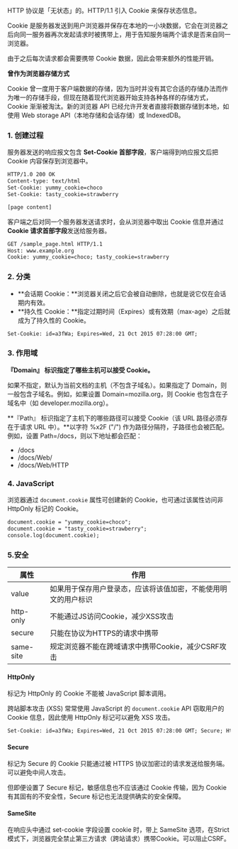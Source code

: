 HTTP 协议是「无状态」的。HTTP/1.1 引入 Cookie 来保存状态信息。

Cookie 是服务器发送到用户浏览器并保存在本地的一小块数据，它会在浏览器之后向同一服务器再次发起请求时被携带上，用于告知服务端两个请求是否来自同一浏览器。

由于之后每次请求都会需要携带 Cookie 数据，因此会带来额外的性能开销。

**曾作为浏览器存储方式**

Cookie 曾一度用于客户端数据的存储，因为当时并没有其它合适的存储办法而作为唯一的存储手段，但现在随着现代浏览器开始支持各种各样的存储方式，Cookie 渐渐被淘汰。新的浏览器 API 已经允许开发者直接将数据存储到本地，如使用 Web storage API（本地存储和会话存储）或 IndexedDB。

### 1. 创建过程

服务器发送的响应报文包含 **Set-Cookie 首部字段**，客户端得到响应报文后把 Cookie 内容保存到浏览器中。

```html
HTTP/1.0 200 OK
Content-type: text/html
Set-Cookie: yummy_cookie=choco
Set-Cookie: tasty_cookie=strawberry

[page content]
```

客户端之后对同一个服务器发送请求时，会从浏览器中取出 Cookie 信息并通过 **Cookie 请求首部字段**发送给服务器。

```html
GET /sample_page.html HTTP/1.1
Host: www.example.org
Cookie: yummy_cookie=choco; tasty_cookie=strawberry
```



### 2. 分类

- **会话期 Cookie：**浏览器关闭之后它会被自动删除，也就是说它仅在会话期内有效。
- **持久性 Cookie：**指定过期时间（Expires）或有效期（max-age）之后就成为了持久性的 Cookie。

```html
Set-Cookie: id=a3fWa; Expires=Wed, 21 Oct 2015 07:28:00 GMT;
```



### 3. 作用域

**『Domain』 标识指定了哪些主机可以接受 Cookie。**

如果不指定，默认为当前文档的主机（不包含子域名）。如果指定了 Domain，则一般包含子域名。例如，如果设置 Domain=mozilla.org，则 Cookie 也包含在子域名中（如 developer.mozilla.org）。

**『Path』 标识指定了主机下的哪些路径可以接受 Cookie（该 URL 路径必须存在于请求 URL 中）。**以字符 %x2F ("/") 作为路径分隔符，子路径也会被匹配。例如，设置 Path=/docs，则以下地址都会匹配：

- /docs
- /docs/Web/
- /docs/Web/HTTP



### 4. JavaScript

浏览器通过 `document.cookie` 属性可创建新的 Cookie，也可通过该属性访问非 HttpOnly 标记的 Cookie。

```html
document.cookie = "yummy_cookie=choco";
document.cookie = "tasty_cookie=strawberry";
console.log(document.cookie);
```



### 5.安全

| 属性      | 作用                                                         |
| --------- | ------------------------------------------------------------ |
| value     | 如果用于保存用户登录态，应该将该值加密，不能使用明文的用户标识 |
| http-only | 不能通过JS访问Cookie，减少XSS攻击                            |
| secure    | 只能在协议为HTTPS的请求中携带                                |
| same-site | 规定浏览器不能在跨域请求中携带Cookie，减少CSRF攻击           |

#### HttpOnly

标记为 HttpOnly 的 Cookie 不能被 JavaScript 脚本调用。

跨站脚本攻击 (XSS) 常常使用 JavaScript 的 `document.cookie` API 窃取用户的 Cookie 信息，因此使用 HttpOnly 标记可以避免 XSS 攻击。

```html
Set-Cookie: id=a3fWa; Expires=Wed, 21 Oct 2015 07:28:00 GMT; Secure; HttpOnly
```

#### Secure

标记为 Secure 的 Cookie 只能通过被 HTTPS 协议加密过的请求发送给服务端。可以避免中间人攻击。

但即便设置了 Secure 标记，敏感信息也不应该通过 Cookie 传输，因为 Cookie 有其固有的不安全性，Secure 标记也无法提供确实的安全保障。



#### SameSite

在响应头中通过 set-cookie 字段设置 cookie 时，带上 SameSite 选项，在Strict模式下，浏览器完全禁止第三方请求（跨站请求）携带Cookie。可以阻止CSRF。





